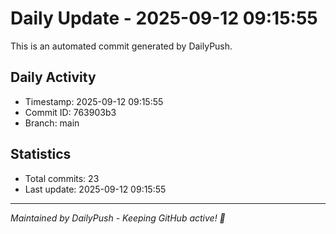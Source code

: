 # Daily Update - 2025-09-12 09:15:55

This is an automated commit generated by DailyPush.

## Daily Activity
- Timestamp: 2025-09-12 09:15:55
- Commit ID: 763903b3
- Branch: main

## Statistics
- Total commits: 23
- Last update: 2025-09-12 09:15:55

---
*Maintained by DailyPush - Keeping GitHub active! 🚀*
